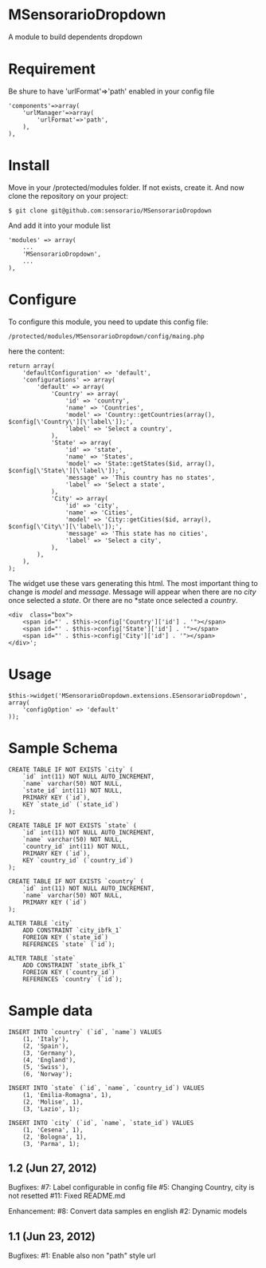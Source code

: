 MSensorarioDropdown
===================

A module to build dependents dropdown

Requirement
===========

Be shure to have 'urlFormat'=>'path' enabled in your config file

    'components'=>array(
        'urlManager'=>array(
            'urlFormat'=>'path',
        ),
    ),

Install
=======

Move in your /protected/modules folder. If not exists, create it. And now clone 
the repository on your project:

    $ git clone git@github.com:sensorario/MSensorarioDropdown

And add it into your module list

    'modules' => array(
        ...
        'MSensorarioDropdown',
        ...
    ),

Configure
=========

To configure this module, you need to update this config file:

    /protected/modules/MSensorarioDropdown/config/maing.php

here the content:

    return array(
        'defaultConfiguration' => 'default',
        'configurations' => array(
            'default' => array(
                'Country' => array(
                    'id' => 'country',
                    'name' => 'Countries',
                    'model' => 'Country::getCountries(array(), $config[\'Country\'][\'label\']);',
                    'label' => 'Select a country',
                ),
                'State' => array(
                    'id' => 'state',
                    'name' => 'States',
                    'model' => 'State::getStates($id, array(), $config[\'State\'][\'label\']);',
                    'message' => 'This country has no states',
                    'label' => 'Select a state',
                ),
                'City' => array(
                    'id' => 'city',
                    'name' => 'Cities',
                    'model' => 'City::getCities($id, array(), $config[\'City\'][\'label\']);',
                    'message' => 'This state has no cities',
                    'label' => 'Select a city',
                ),
            ),
        ),
    );

The widget use these vars generating this html. The most important thing to
change is *model* and *message*. Message will appear when there are no *city*
once selected a *state*. Or there are no *state once selected a *country*.

    <div  class="box">
        <span id="' . $this->config['Country']['id'] . '"></span>
        <span id="' . $this->config['State']['id'] . '"></span>
        <span id="' . $this->config['City']['id'] . '"></span>
    </div>';

Usage
=====

    $this->widget('MSensorarioDropdown.extensions.ESensorarioDropdown', array(
        'configOption' => 'default'
    ));

Sample Schema
=============

    CREATE TABLE IF NOT EXISTS `city` (
        `id` int(11) NOT NULL AUTO_INCREMENT,
        `name` varchar(50) NOT NULL,
        `state_id` int(11) NOT NULL,
        PRIMARY KEY (`id`),
        KEY `state_id` (`state_id`)
    );

    CREATE TABLE IF NOT EXISTS `state` (
        `id` int(11) NOT NULL AUTO_INCREMENT,
        `name` varchar(50) NOT NULL,
        `country_id` int(11) NOT NULL,
        PRIMARY KEY (`id`),
        KEY `country_id` (`country_id`)
    );

    CREATE TABLE IF NOT EXISTS `country` (
        `id` int(11) NOT NULL AUTO_INCREMENT,
        `name` varchar(50) NOT NULL,
        PRIMARY KEY (`id`)
    );

    ALTER TABLE `city`
        ADD CONSTRAINT `city_ibfk_1`
        FOREIGN KEY (`state_id`)
        REFERENCES `state` (`id`);

    ALTER TABLE `state`
        ADD CONSTRAINT `state_ibfk_1` 
        FOREIGN KEY (`country_id`) 
        REFERENCES `country` (`id`);

Sample data
===========

    INSERT INTO `country` (`id`, `name`) VALUES
        (1, 'Italy'),
        (2, 'Spain'),
        (3, 'Germany'),
        (4, 'England'),
        (5, 'Swiss'),
        (6, 'Norway');

    INSERT INTO `state` (`id`, `name`, `country_id`) VALUES
        (1, 'Emilia-Romagna', 1),
        (2, 'Molise', 1),
        (3, 'Lazio', 1);

    INSERT INTO `city` (`id`, `name`, `state_id`) VALUES
        (1, 'Cesena', 1),
        (2, 'Bologna', 1),
        (3, 'Parma', 1);

	
## 1.2 (Jun 27, 2012)

Bugfixes:
    #7: Label configurable in config file
    #5: Changing Country, city is not resetted
   #11: Fixed README.md

Enhancement:
    #8: Convert data samples en english
    #2: Dynamic models

## 1.1 (Jun 23, 2012)

Bugfixes:
    #1: Enable also non "path" style url